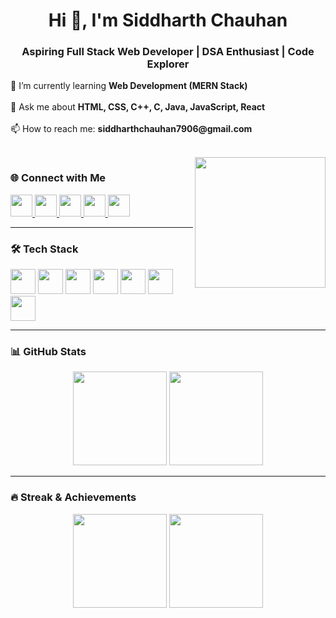 <h1 align="center">Hi 👋, I'm Siddharth Chauhan</h1>
<h3 align="center">Aspiring Full Stack Web Developer | DSA Enthusiast | Code Explorer</h3>

<p align="left">
  🚀 I’m currently learning <strong>Web Development (MERN Stack)</strong><br><br>
  💬 Ask me about <strong>HTML, CSS, C++, C, Java, JavaScript, React</strong><br><br>
  📫 How to reach me: <strong>siddharthchauhan7906@gmail.com</strong>
</p>

<br clear="both">

<img align="right" height="209" src="https://media.giphy.com/media/iDa9mC3QtMvP7KXHDN/giphy.gif" />

### 🌐 Connect with Me

<div align="left">
  <a href="https://www.linkedin.com/in/siddharth-chauhan-3496982b1" target="_blank">
    <img src="https://img.shields.io/badge/LinkedIn-0077B5?style=for-the-badge&logo=linkedin&logoColor=white" height="35" />
  </a>
  <a href="https://twitter.com/Csiddharth790" target="_blank">
    <img src="https://img.shields.io/badge/Twitter-1DA1F2?style=for-the-badge&logo=twitter&logoColor=white" height="35" />
  </a>
  <a href="https://discord.gg/jJrPjpXx" target="_blank">
    <img src="https://img.shields.io/badge/Discord-7289DA?style=for-the-badge&logo=discord&logoColor=white" height="35" />
  </a>
  <a href="https://www.youtube.com/channel/UC3LKTtWP3OzzvNlIH6aSbOg" target="_blank">
    <img src="https://img.shields.io/badge/Youtube-FF0000?style=for-the-badge&logo=youtube&logoColor=white" height="35" />
  </a>
  <a href="https://www.instagram.com/codewithsiddharth_/" target="_blank">
    <img src="https://img.shields.io/badge/Instagram-E4405F?style=for-the-badge&logo=instagram&logoColor=white" height="35" />
  </a>
</div>

---

### 🛠️ Tech Stack

<div align="left">
  <img src="https://cdn.jsdelivr.net/gh/devicons/devicon/icons/html5/html5-original.svg" height="40" />
  <img src="https://cdn.jsdelivr.net/gh/devicons/devicon/icons/css3/css3-original.svg" height="40" />
  <img src="https://cdn.jsdelivr.net/gh/devicons/devicon/icons/javascript/javascript-original.svg" height="40" />
  <img src="https://cdn.jsdelivr.net/gh/devicons/devicon/icons/react/react-original.svg" height="40" />
  <img src="https://cdn.jsdelivr.net/gh/devicons/devicon/icons/java/java-original.svg" height="40" />
  <img src="https://cdn.jsdelivr.net/gh/devicons/devicon/icons/cplusplus/cplusplus-original.svg" height="40" />
  <img src="https://cdn.jsdelivr.net/gh/devicons/devicon/icons/c/c-original.svg" height="40" />
</div>

---

### 📊 GitHub Stats

<div align="center">
  <img src="https://github-readme-stats.vercel.app/api?username=Csiddharth7906&show_icons=true&theme=dracula&include_all_commits=true&count_private=true" height="150" />
  <img src="https://github-readme-stats.vercel.app/api/top-langs/?username=Csiddharth7906&layout=compact&theme=dracula&langs_count=6" height="150" />
</div>

---

### 🔥 Streak & Achievements

<div align="center">
  <img src="https://streak-stats.demolab.com?user=Csiddharth7906&theme=dracula&hide_border=false&border_radius=5" height="150" />
  <img src="https://github-profile-trophy.vercel.app/?username=Csiddharth7906&theme=dracula&no-frame=false&column=6&margin-w=15&margin-h=15" height="150" />
</div>
